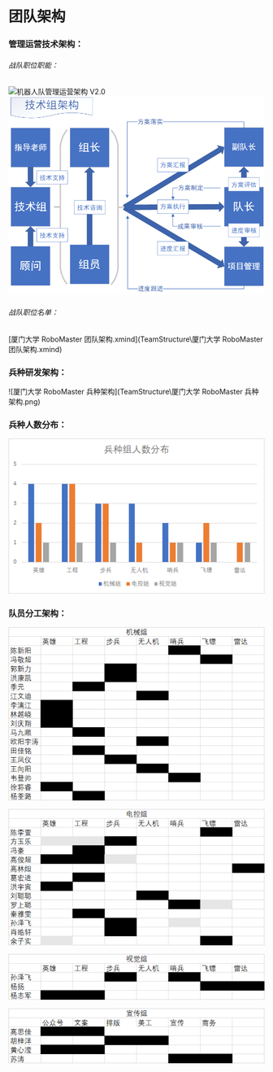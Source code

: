 # 团队架构

### 管理运营技术架构：

###### 战队职位职能：

<img src="机器人队管理运营架构 V2.0.png" alt="机器人队管理运营架构 V2.0"/>



<img src="TeamStructure\机器人队技术研发架构.png" alt="机器人队技术研发架构"  />

###### 战队职位名单：

 [厦门大学 RoboMaster 团队架构.xmind](TeamStructure\厦门大学 RoboMaster 团队架构.xmind) 

### 兵种研发架构：

![厦门大学 RoboMaster 兵种架构](TeamStructure\厦门大学 RoboMaster 兵种架构.png)

### 兵种人数分布：

![兵种组人数分布](TeamStructure\兵种组人数分布.png)

### 队员分工架构：

![人员分工—机械组](TeamStructure\人员分工—机械组.png)

![人员分工—电控组](TeamStructure\人员分工—电控组.png)

![人员分工—视觉组](TeamStructure\人员分工—视觉组.png)

![人员分工—宣传组](TeamStructure\人员分工—宣传组.png)




